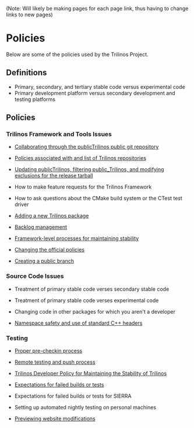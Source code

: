 (Note: Will likely be making pages for each page link, thus having to change links to new pages)

# Policies

Below are some of the policies used by the Trilinos Project.

## Definitions

+ Primary, secondary, and tertiary stable code versus experimental code
+ Primary development platform versus secondary development and testing platforms

## Policies

### Trilinos Framework and Tools Issues

+ [Collaborating through the publicTrilinos public git repository](https://github.com/trilinos/Trilinos/wiki/Trilinos-Public-Repository-Collaboration)

+ [Policies associated with and list of Trilinos repositories](https://software.sandia.gov//trilinos/developer/policies/trilinos_repositories.html)

+ [Updating publicTrilinos, filtering public_Trilinos, and modifying exclusions for the release tarball](https://software.sandia.gov//trilinos/developer/policies/public_repository_updates.html)

+ How to make feature requests for the Trilinos Framework

+ How to ask questions about the CMake build system or the CTest test driver

+ [Adding a new Trilinos package](https://software.sandia.gov//trilinos/developer/policies/adding_new_package.html)

+ [Backlog management](https://software.sandia.gov//trilinos/developer/policies/framework_backlog.html)

+ [Framework-level processes for maintaining stability](https://software.sandia.gov//trilinos/developer/policies/framework_team_CI_Nightly_failure_proceses.html)

+ [Changing the official policies](https://software.sandia.gov//trilinos/developer/policies/changing_policies_policies.html)

+ [Creating a public branch](https://software.sandia.gov//trilinos/developer/policies/creating_branches.html)

### Source Code Issues

+ Treatment of primary stable code verses secondary stable code

+ Treatment of primary stable code verses experimental code

+ Changing code in other packages for which you aren't a developer

+ [Namespace safety and use of standard C++ headers](https://software.sandia.gov//trilinos/developer/policies/namespace_safety.html)

### Testing

+ [Proper pre-checkin process](https://software.sandia.gov//trilinos/developer/policies/checkin_test.html)

+ [Remote testing and push process](https://software.sandia.gov//trilinos/developer/policies/checkin_test_remote.html)

+ [Trilinos Developer Policy for Maintaining the Stability of Trilinos](https://software.sandia.gov//trilinos/developer/policies/developer_maintaining_stability.html)

+ [Expectations for failed builds or tests](https://software.sandia.gov//trilinos/developer/policies/failed_builds_and_tests.html)

+ Expectations for failed builds or tests for SIERRA

+ Setting up automated nightly testing on personal machines

+ [Previewing website modifications](https://software.sandia.gov//trilinos/developer/policies/website_staging.html)